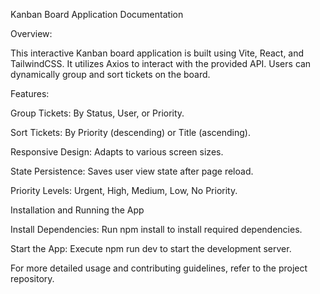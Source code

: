 Kanban Board Application Documentation

Overview: 

This interactive Kanban board application is built using Vite, React, and TailwindCSS. It utilizes Axios to interact with the provided API. Users can dynamically group and sort tickets on the board.

Features: 

Group Tickets: By Status, User, or Priority.

Sort Tickets: By Priority (descending) or Title (ascending).

Responsive Design: Adapts to various screen sizes.

State Persistence: Saves user view state after page reload.

Priority Levels: Urgent, High, Medium, Low, No Priority.

Installation and Running the App

Install Dependencies: Run npm install to install required dependencies.

Start the App: Execute npm run dev to start the development server.

For more detailed usage and contributing guidelines, refer to the project repository.


